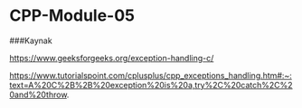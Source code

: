 # CPP-Module-05


###Kaynak


https://www.geeksforgeeks.org/exception-handling-c/

https://www.tutorialspoint.com/cplusplus/cpp_exceptions_handling.htm#:~:text=A%20C%2B%2B%20exception%20is%20a,try%2C%20catch%2C%20and%20throw.


